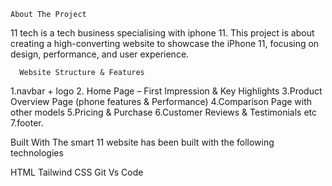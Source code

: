     About The Project
11 tech is a tech business specialising with iphone 11.
This project is about creating a high-converting website to showcase the iPhone 11, focusing on design, performance, and user experience.

      Website Structure & Features
1.navbar + logo 
2. Home Page – First Impression & Key Highlights 
3.Product Overview Page (phone features & Performance) 
4.Comparison Page with other models 
5.Pricing & Purchase 
6.Customer Reviews & Testimonials etc 
7.footer.

Built With
The smart 11 website has been built with the following technologies

HTML
Tailwind CSS
Git
Vs Code
